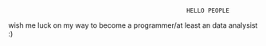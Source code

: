                                                       HELLO PEOPLE

wish me luck on my way to become a programmer/at least an data analysist :)
